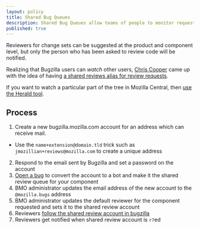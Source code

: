 ```yaml
---
layout: policy
title: Shared Bug Queues
description: Shared Bug Queues allow teams of people to monitor requests for bug reviews in Bugzilla.
published: true
---
```


Reviewers for change sets can be suggested at the product and component level, but only the person who has been asked to review code will be notified.

Realizing that Bugzilla users can _watch_ other users, [Chris Cooper](https://mozillians.org/en-US/u/coop/) came up with the idea of having [a shared reviews alias for review requests](http://coopcoopbware.tumblr.com/post/170952242320/experiments-in-productivity-the-shared-bug-queue).

If you want to watch a particular part of the tree in Mozilla Central, then [use the Herald tool](https://phabricator.services.mozilla.com/book/phabricator/article/herald/).

## Process

1. Create a new bugzilla.mozilla.com account for an address which can receive mail.
  - Use the `name+extension@domain.tld` trick such as `jmozillian+reviews@mozilla.com` to create a unique address
2. Respond to the email sent by Bugzilla and set a password on the account
3. [Open a bug](https://mzl.la/2Mg8Sli) to convert the account to a bot and make it the shared review queue for your component
4. BMO administrator updates the email address of the new account to the `@mozilla.bugs` address
5. BMO administrator updates the default reviewer for the component requested and sets it to the shared review account
6. Reviewers [follow the shared review account in bugzilla](https://bugzilla.mozilla.org/userprefs.cgi?tab=email)
7. Reviewers get notified when shared review account is `r?`ed
